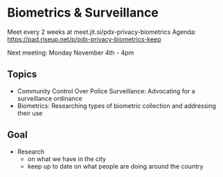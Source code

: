 # Biometrics & Surveillance

Meet every 2 weeks at meet.jit.si/pdx-privacy-biometrics
Agenda: https://pad.riseup.net/p/pdx-privacy-biometrics-keep

Next meeting: Monday November 4th - 4pm

## Topics

* Community Control Over Police Surveillance: Advocating for a surveillance ordinance 
* Biometrics: Researching types of biometric collection and addressing their use 


## Goal

* Research 
  * on what we have in the city
  * keep up to date on what people are doing around the country
